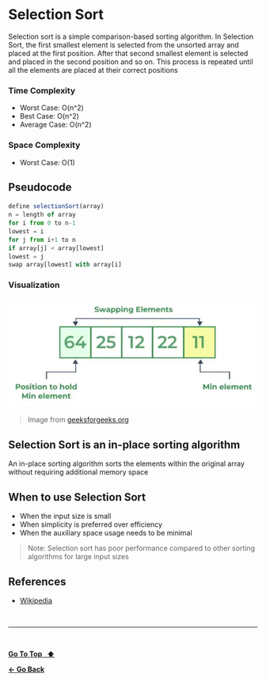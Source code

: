 # Selection Sort

Selection sort is a simple comparison-based sorting algorithm. In Selection Sort, the first smallest element is selected from the unsorted array and placed at the first position. After that second smallest element is selected and placed in the second position and so on. This process is repeated until all the elements are placed at their correct positions

### Time Complexity

- Worst Case: O(n^2)
- Best Case: O(n^2)
- Average Case: O(n^2)

### Space Complexity

- Worst Case: O(1)

## Pseudocode

```js
define selectionSort(array)
n = length of array
for i from 0 to n-1
lowest = i
for j from i+1 to n
if array[j] < array[lowest]
lowest = j
swap array[lowest] with array[i]
```

### Visualization

![Selection Sort](./selection-sort.webp 'Selection Sort')

> Image from [geeksforgeeks.org](https://www.geeksforgeeks.org/selection-sort)

## Selection Sort is an in-place sorting algorithm

An in-place sorting algorithm sorts the elements within the original array without requiring additional memory space

## When to use Selection Sort

- When the input size is small
- When simplicity is preferred over efficiency
- When the auxiliary space usage needs to be minimal

> Note: Selection sort has poor performance compared to other sorting algorithms for large input sizes

## References

- [Wikipedia](https://en.wikipedia.org/wiki/Selection_sort?useskin=vector)

&nbsp;

---

&nbsp;

[**Go To Top &nbsp; ⬆️**](#selection-sort)

[**← Go Back**](../README.md)

&nbsp;
